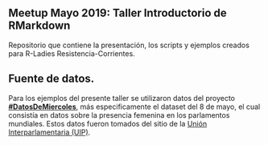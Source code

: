 ## **Meetup Mayo 2019: Taller Introductorio de RMarkdown**

Repositorio que contiene la presentación, los scripts y ejemplos creados para R-Ladies Resistencia-Corrientes.

## Fuente de datos.
Para los ejemplos del presente taller se utilizaron datos del proyecto [**#DatosDeMiercoles**](https://github.com/cienciadedatos/datos-de-miercoles), más especificamente el dataset del 8 de mayo, el cual consistía en datos sobre la presencia femenina en los parlamentos mundiales. Estos datos fueron tomados del sitio de la [Unión Interparlamentaria (UIP)](https://www.ipu.org/).


